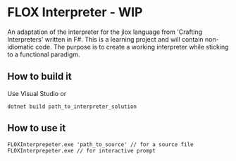 # FLOX Interpreter - WIP

An adaptation of the interpreter for the jlox language from 'Crafting Interpreters' written in F#. This is a learning project and will contain non-idiomatic code. The purpose is to create a working interpreter while sticking to a functional paradigm.

## How to build it

Use Visual Studio or
```
dotnet build path_to_interpreter_solution
```

## How to use it

```
FLOXInterprepeter.exe 'path_to_source' // for a source file
FLOXInterprepeter.exe // for interactive prompt
```

